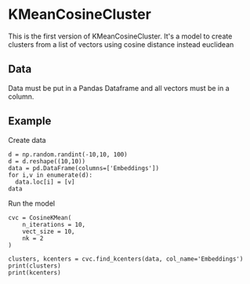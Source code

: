 # KMeanCosineCluster
This is the first version of KMeanCosineCluster. It's a model to create clusters from a list of vectors using cosine distance instead euclidean

## Data
Data must be put in a Pandas Dataframe and all vectors must be in a column.

## Example

Create data
```
d = np.random.randint(-10,10, 100)
d = d.reshape((10,10))
data = pd.DataFrame(columns=['Embeddings'])
for i,v in enumerate(d):
  data.loc[i] = [v]
data
```

Run the model

```
cvc = CosineKMean(
    n_iterations = 10, 
    vect_size = 10, 
    nk = 2
)

clusters, kcenters = cvc.find_kcenters(data, col_name='Embeddings')
print(clusters)
print(kcenters)
```
